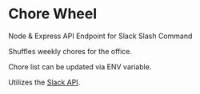 # Chore Wheel

Node & Express API Endpoint for Slack Slash Command

Shuffles weekly chores for the office.

Chore list can be updated via ENV variable.

Utilizes the [Slack API](https://api.slack.com/slash-commands).